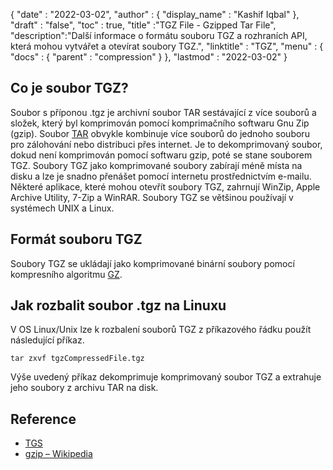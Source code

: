 {
  "date" : "2022-03-02",
  "author" : {
    "display_name" : "Kashif Iqbal"
},
  "draft" : "false",
  "toc" : true,
  "title" :"TGZ File - Gzipped Tar File",
  "description":"Další informace o formátu souboru TGZ a rozhraních API, která mohou vytvářet a otevírat soubory TGZ.",
  "linktitle" : "TGZ",
  "menu" : {
    "docs" : {
      "parent" : "compression"
}
},
  "lastmod" : "2022-03-02"
}

## Co je soubor TGZ?

Soubor s příponou .tgz je archivní soubor TAR sestávající z více souborů a složek, který byl komprimován pomocí komprimačního softwaru Gnu Zip (gzip). Soubor [TAR](/cs/compression/tar/) obvykle kombinuje více souborů do jednoho souboru pro zálohování nebo distribuci přes internet. Je to dekomprimovaný soubor, dokud není komprimován pomocí softwaru gzip, poté se stane souborem TGZ. Soubory TGZ jako komprimované soubory zabírají méně místa na disku a lze je snadno přenášet pomocí internetu prostřednictvím e-mailu. Některé aplikace, které mohou otevřít soubory TGZ, zahrnují WinZip, Apple Archive Utility, 7-Zip a WinRAR. Soubory TGZ se většinou používají v systémech UNIX a Linux.

## Formát souboru TGZ

Soubory TGZ se ukládají jako komprimované binární soubory pomocí kompresního algoritmu [GZ](/cs/compression/gz/).

## Jak rozbalit soubor .tgz na Linuxu

V OS Linux/Unix lze k rozbalení souborů TGZ z příkazového řádku použít následující příkaz.

```
tar zxvf tgzCompressedFile.tgz
```

Výše uvedený příkaz dekomprimuje komprimovaný soubor TGZ a extrahuje jeho soubory z archivu TAR na disk.
## Reference ##

* [TGS](https://core.telegram.org/stickers#animated-stickers)
* [gzip – Wikipedia](https://en.wikipedia.org/wiki/Gzip)

